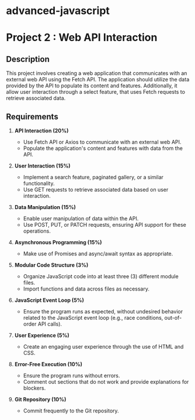 # advanced-javascript

# Project 2 : Web API Interaction

## Description
This project involves creating a web application that communicates with an external web API using the Fetch API. The application should utilize the data provided by the API to populate its content and features. Additionally, it allow user interaction through a select feature, that uses Fetch requests to retrieve associated data.

## Requirements

1. **API Interaction (20%)**
   - Use Fetch API or Axios to communicate with an external web API.
   - Populate the application's content and features with data from the API.

2. **User Interaction (15%)**
   - Implement a search feature, paginated gallery, or a similar functionality.
   - Use GET requests to retrieve associated data based on user interaction.

3. **Data Manipulation (15%)**
   - Enable user manipulation of data within the API.
   - Use POST, PUT, or PATCH requests, ensuring API support for these operations.

4. **Asynchronous Programming (15%)**
   - Make use of Promises and async/await syntax as appropriate.

5. **Modular Code Structure (3%)**
   - Organize JavaScript code into at least three (3) different module files.
   - Import functions and data across files as necessary.

6. **JavaScript Event Loop (5%)**
   - Ensure the program runs as expected, without undesired behavior related to the JavaScript event loop (e.g., race conditions, out-of-order API calls).

7. **User Experience (5%)**
   - Create an engaging user experience through the use of HTML and CSS.

8. **Error-Free Execution (10%)**
   - Ensure the program runs without errors.
   - Comment out sections that do not work and provide explanations for blockers.

9. **Git Repository (10%)**
   - Commit frequently to the Git repository.

